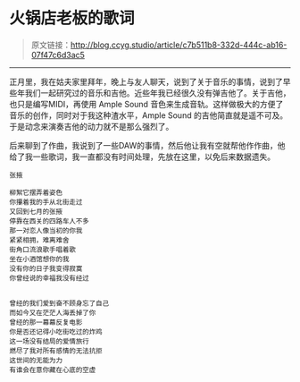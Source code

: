 # 火锅店老板的歌词

[annotation]: <id> (c7b511b8-332d-444c-ab16-07f47c6d3ac5)
[annotation]: <status> (protect)
[annotation]: <create_time> (2019-04-26 01:37:49)
[annotation]: <category> (心情随笔)
[annotation]: <tags> (歌词)

> 原文链接：<http://blog.ccyg.studio/article/c7b511b8-332d-444c-ab16-07f47c6d3ac5>

---

正月里，我在姑夫家里拜年，晚上与友人聊天，说到了关于音乐的事情，说到了早些年我们一起研究过的音乐和吉他。近些年我已经很久没有弹吉他了。关于吉他，也只是编写MIDI，再使用 Ample Sound 音色来生成音轨。这样做极大的方便了音乐的创作，同时对于我这种渣水平，Ample Sound 的吉他简直就是遥不可及。于是动念来演奏吉他的动力就不是那么强烈了。

后来聊到了作曲，我说到了一些DAW的事情，然后他让我有空就帮他作作曲，他给了我一些歌词，我一直都没有时间处理，先放在这里，以免后来数据遗失。

```lyric
张掖

柳絮它摆弄着姿色
你攥着我的手从北街走过
又回到七月的张掖
停靠在西关的四路车人不多
那一对恋人像当初的你我
紧紧相拥，难离难舍
街角口流浪歌手唱着歌
坐在小酒馆想你的我
没有你的日子我变得寂寞
你曾经说的幸福我没有经过


曾经的我们爱到奋不顾身忘了自己
而如今又在茫茫人海丢掉了你
曾经的那一幕幕反复电影
你是否还记得小吃街吃过的炸鸡
这一场没有结局的爱情旅行
燃尽了我对所有感情的无法抗拒
这世间的无能为力
有谁会在意你藏在心底的空虚
```

